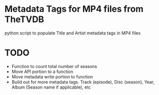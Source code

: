 # Metadata Tags for MP4 files from TheTVDB
 python script to populate Title and Artist metadata tags in MP4 files

# TODO
- Function to count total number of seasons
- Move API portion to a function
- Move metadata write portion to function
- Build out for more metadata tags. Track (episode), Disc (season), Year, Album (Season name if applicable), etc

  
